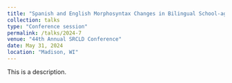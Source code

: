 ```yaml
---
title: "Spanish and English Morphosyntax Changes in Bilingual School-age Children With and Without DLD"
collection: talks
type: "Conference session"
permalink: /talks/2024-7
venue: "44th Annual SRCLD Conference"
date: May 31, 2024
location: "Madison, WI"
---
```


This is a description.
